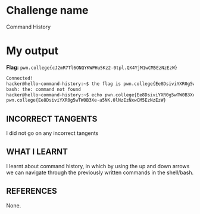 # Challenge name
Command History

# My output
**Flag:** `pwn.college{cJ2mR7Tl6ONQYKWPHu5Kz2-0tpl.QX4YjM1wCM5EzNzEzW}`

```bash
Connected!
hacker@hello~command-history:~$ the flag is pwn.college{Ee8DsiviYXR0g5wTW0B3Xe-a5NK.0lNzEzNxwCM5EzNzEzW}
bash: the: command not found
hacker@hello~command-history:~$ echo pwn.college{Ee8DsiviYXR0g5wTW0B3Xe-a5NK.0lNzEzNxwCM5EzNzEzW}
pwn.college{Ee8DsiviYXR0g5wTW0B3Xe-a5NK.0lNzEzNxwCM5EzNzEzW}
```

## INCORRECT TANGENTS
I did not go on any incorrect tangents

## WHAT I LEARNT
I learnt about command history, in which by using the up and down arrows we can navigate through the previously written commands in the shell/bash.

## REFERENCES
None.